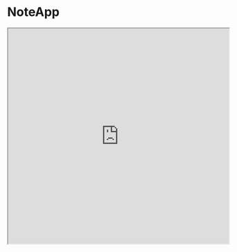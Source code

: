 # NoteApp

<iframe height=498 width=510 src="https://github.com/VCE-K/NoteApp/blob/main/MP4/SVID_20230427_172615_1.mp4">


![image-20230427215901237](C:\Users\VCE\AndroidStudioProjects\NoteApp\image\image-20230427215901237.png)